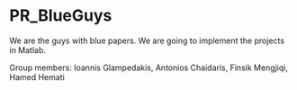 # PR_BlueGuys

We are the guys with blue papers. We are going to implement the projects in Matlab.

Group members:
Ioannis Glampedakis, Antonios Chaidaris, Finsik Mengjiqi, Hamed Hemati
